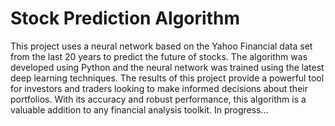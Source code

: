 # Stock Prediction Algorithm

This project uses a neural network based on the Yahoo Financial data set from the last 20 years to predict the future of stocks. The algorithm was developed using Python and the neural network was trained using the latest deep learning techniques. The results of this project provide a powerful tool for investors and traders looking to make informed decisions about their portfolios. With its accuracy and robust performance, this algorithm is a valuable addition to any financial analysis toolkit. In progress...
